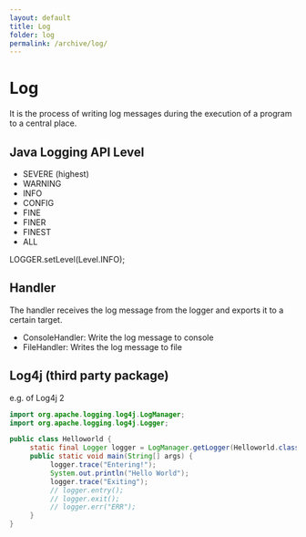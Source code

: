 ```yaml
---
layout: default
title: Log
folder: log
permalink: /archive/log/
---
```


# Log

It is the process of writing log messages during the execution of a program to a central place.

## Java Logging API Level
- SEVERE (highest)
- WARNING
- INFO
- CONFIG
- FINE
- FINER
- FINEST
- ALL

LOGGER.setLevel(Level.INFO);

## Handler

The handler receives the log message from the logger and exports it to a certain target.
 - ConsoleHandler: Write the log message to console
 - FileHandler: Writes the log message to file

## Log4j (third party package)

e.g. of Log4j 2

~~~ java
import org.apache.logging.log4j.LogManager;
import org.apache.logging.log4j.Logger;

public class Helloworld {
     static final Logger logger = LogManager.getLogger(Helloworld.class.getName());
     public static void main(String[] args) {
          logger.trace("Entering!");
          System.out.println("Hello World");
          logger.trace("Exiting");
          // logger.entry();
          // logger.exit();
          // logger.err("ERR");
     }
}
~~~
